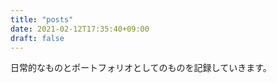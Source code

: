 ```yaml
---
title: "posts"
date: 2021-02-12T17:35:40+09:00
draft: false
---
```


日常的なものとポートフォリオとしてのものを記録していきます。
